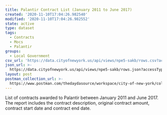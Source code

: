 ```yaml
---
title: Palantir Contract List (January 2011 to June 2017)
created: '2020-11-10T17:04:26.982540'
modified: '2020-11-10T17:04:26.982552'
state: active
type: dataset
tags:
  - Contracts
  - Mocs
  - Palantir
groups:
  - Local Government
csv_url: 'https://data.cityofnewyork.us/api/views/npe5-sakb/rows.csv?accessType=DOWNLOAD'
json_url: >-
  https://data.cityofnewyork.us/api/views/npe5-sakb/rows.json?accessType=DOWNLOAD
layout: post
postman_collection_url: >-
  https://www.postman.com/thedaydasource/workspace/city-of-new-york/collection/15909983-ffdb5307-f0bd-40d0-8147-bfe3b1c45be3
---
```

List of contracts awarded to Palantir between January 2011 and June 2017.  The report includes the contract description, original contract amount, contract start date and contract end date.
